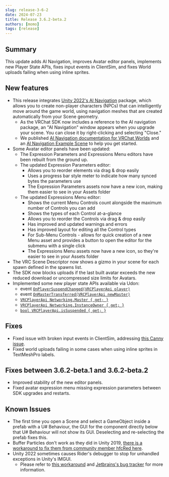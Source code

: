 ```yaml
---
slug: release-3-6-2
date: 2024-07-23
title: Release 3.6.2-beta.2
authors: [momo]
tags: [release]
---
```

## Summary

This update adds AI Navigation, improves Avatar editor panels, implements new Player State APIs, fixes input events in ClientSim, and fixes World uploads failing when using inline sprites.

<!-- truncate -->

## New features

- This release integrates [Unity 2022's AI Navigation](https://docs.unity3d.com/Packages/com.unity.ai.navigation@1.1/manual/index.html) package, which allows you to create non-player characters (NPCs) that can intelligently move around the game world, using navigation meshes that are created automatically from your Scene geometry.
    - As the VRChat SDK now includes a reference to the AI navigation package, an "AI Navigation" window appears when you upgrade your scene. You can close it by right-clicking and selecting "Close."
    - We published [AI Navigation documentation for VRChat Worlds](https://creators.vrchat.com/worlds/udon/ai-navigation/) and an [AI Navigation Example Scene](https://creators.vrchat.com/worlds/examples/ai-navigation-example/) to help you get started.
- Some Avatar editor panels have been updated:
    - The Expression Parameters and Expressions Menu editors have been rebuilt from the ground up.
    - The updated Expression Parameters editor:
        - Allows you to reorder elements via drag & drop easily
        - Uses a progress bar style meter to indicate how many synced bytes the parameters use
        - The Expression Parameters assets now have a new icon, making them easier to see in your Assets folder
    - The updated Expressions Menu editor:
        - Shows the current Menu Controls count alongside the maximum number of Controls you can add
        - Shows the types of each Control at-a-glance
        - Allows you to reorder the Controls via drag & drop easily
        - Has improved and updated warnings and errors
        - Has improved layout for editing all the Control types
        - For Sub-Menu Controls - allows for quick creation of a new Menu asset and provides a button to open the editor for the submenu with a single click
        - The Expressions Menu assets now have a new icon, so they're easier to see in your Assets folder
- The VRC Scene Descriptor now shows a gizmo in your scene for each spawn defined in the spawns list.
- The SDK now blocks uploads if the last built avatar exceeds the new reduced download or uncompressed size limits for Avatars.
- Implemented some new player state APIs available via Udon:
    - event [`OnPlayerSuspendChanged(VRCPlayerApi player)`](/worlds/udon/graph/event-nodes/#onplayersuspendchanged)
    - event [`OnMasterTransferred(VRCPlayerApi newMaster)`](/worlds/udon/networking/network-components#onmastertransferred)
    - [`VRCPlayerApi Networking.Master { get; }`](/worlds/udon/networking/network-components#networking-properties)
    - [`VRCPlayerApi Networking.InstanceOwner { get; }`](/worlds/udon/networking/network-components#networking-properties)
    - [`bool VRCPlayerApi.isSuspended { get; }`](/worlds/udon/players/#get-issuspended)

## Fixes

- Fixed issue with broken input events in ClientSim, addressing [this Canny issue](https://feedback.vrchat.com/admin/feedback/sdk-bug-reports/p/sdk-361-broke-inputgetkey?boards=sdk-bug-reports).
- Fixed world uploads failing in some cases when using inline sprites in TextMeshPro labels.

## Fixes between 3.6.2-beta.1 and 3.6.2-beta.2

- Improved stability of the new editor panels.
- Fixed avatar expression menu missing expression parameters between SDK upgrades and restarts.

## Known Issues

- The first time you open a Scene and select a GameObject inside a prefab with a U# Behaviour, the GUI for the component directly below that U# Behaviour will not show its GUI. Deselecting and re-selecting the prefab fixes this.
- Buffer Particles don't work as they did in Unity 2019, [there is a workaround to fix them from community member hfcRed here](https://x.com/hfcRedddd/status/1696915379090604179).
- Unity 2022 sometimes causes Rider's debugger to stop for unhandled exceptions in Unity's IMGUI.
    - Please refer to [this workaround](https://forum.unity.com/threads/rider-debugger-breaks-on-unhandled-exception.1135879/#post-7305256) and [Jetbrains's bug tracker](https://youtrack.jetbrains.com/issue/RIDER-64944) for more information.
